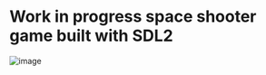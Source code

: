 # Work in progress space shooter game built with SDL2
![image](https://github.com/user-attachments/assets/a6d5e21e-ea0b-4600-81d2-d6b6137e662c)

